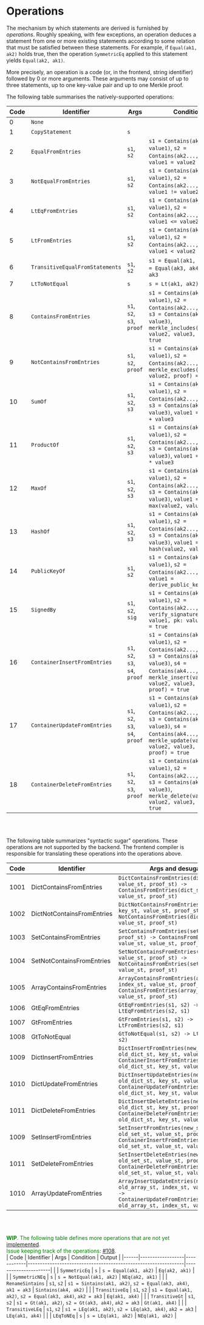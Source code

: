 # Operations
The mechanism by which statements are derived is furnished by *operations*. Roughly speaking, with few exceptions, an operation deduces a statement from one or more existing statements according to some relation that must be satisfied between these statements. For example, if `Equal(ak1, ak2)` holds true, then the operation `SymmetricEq` applied to this statement yields `Equal(ak2, ak1)`.

More precisely, an operation is a code (or, in the frontend, string identifier) followed by 0 or more arguments. These arguments may consist of up to three statements, up to one key-value pair and up to one Merkle proof.

The following table summarises the natively-supported operations:

| Code | Identifier            | Args                | Condition                                                                                                             | Output                                                         |
|------|-----------------------|---------------------|-----------------------------------------------------------------------------------------------------------------------|----------------------------------------------------------------|
| 0    | `None`                |                     |                                                                                                                       | `None`                                                         |
| 1    | `CopyStatement`       | `s`                 |                                                                                                                       |                                                                |
| 2    | `EqualFromEntries`    | `s1`, `s2`          | `s1 = Contains(ak1..., value1)`, `s2 = Contains(ak2..., value2)`, `value1 = value2`                                   | `Equal(ak1, ak2)`                                              |
| 3    | `NotEqualFromEntries` | `s1`, `s2`          | `s1 = Contains(ak1..., value1)`, `s2 = Contains(ak2..., value2)`, `value1 != value2`                                  | `NotEqual(ak1, ak2)`                                           |
| 4    | `LtEqFromEntries`     | `s1`, `s2`          | `s1 = Contains(ak1..., value1)`, `s2 = Contains(ak2..., value2)`, `value1 <= value2`                                  | `LtEq(ak1, ak2)`                                               |
| 5    | `LtFromEntries`       | `s1`, `s2`          | `s1 = Contains(ak1..., value1)`, `s2 = Contains(ak2..., value2)`, `value1 < value2`                                   | `Lt(ak1, ak2)`                                                 |
| 6    | `TransitiveEqualFromStatements` | `s1`, `s2` | `s1 = Equal(ak1, ak2)`, `s2 = Equal(ak3, ak4)`, `ak2 = ak3`                                                          | `Equal(ak1, ak4)`                                              |
| 7    | `LtToNotEqual`        | `s`                 | `s = Lt(ak1, ak2)`                                                                                                    | `NotEqual(ak1, ak2)`                                           |
| 8   | `ContainsFromEntries`  | `s1`, `s2`, `s3`, `proof` | `s1 = Contains(ak1..., value1)`, `s2 = Contains(ak2..., value2)`, `s3 = Contains(ak3..., value3)`, `merkle_includes(value1, value2, value3, proof) = true`             | `Contains(ak1, ak2, ak3)` |
| 9   | `NotContainsFromEntries` | `s1`, `s2`, `proof` | `s1 = Contains(ak1..., value1)`, `s2 = Contains(ak2..., value2)`, `merkle_excludes(value1, value2, proof) = true`   | `NotContains(ak1, ak2)`                                        |
| 10   | `SumOf`               | `s1`, `s2`, `s3`    | `s1 = Contains(ak1..., value1)`, `s2 = Contains(ak2..., value2)`, `s3 = Contains(ak3..., value3)`, `value1 = value2 + value3`     | `SumOf(ak1, ak2, ak3)`                             |
| 11   | `ProductOf`           | `s1`, `s2`, `s3`    | `s1 = Contains(ak1..., value1)`, `s2 = Contains(ak2..., value2)`, `s3 = Contains(ak3..., value3)`, `value1 = value2 * value3`     | `ProductOf(ak1, ak2, ak3)`                         |
| 12   | `MaxOf`               | `s1`, `s2`, `s3`    | `s1 = Contains(ak1..., value1)`, `s2 = Contains(ak2..., value2)`, `s3 = Contains(ak3..., value3)`, `value1 = max(value2, value3)` | `MaxOf(ak1, ak2, ak3)`                             |
| 13   | `HashOf`              | `s1`, `s2`, `s3`    | `s1 = Contains(ak1..., value1)`, `s2 = Contains(ak2..., value2)`, `s3 = Contains(ak3..., value3)`, `value1 = hash(value2, value3)`| `HashOf(ak1, ak2, ak3)`                            |
| 14   | `PublicKeyOf`         | `s1`, `s2`          | `s1 = Contains(ak1..., value1)`, `s2 = Contains(ak2..., value2)`, `value1 = derive_public_key(value2)`                | `PublicKeyOf(ak1, ak2)`                                        |
| 15   | `SignedBy`            | `s1`, `s2`, `sig`   | `s1 = Contains(ak1..., value1)`, `s2 = Contains(ak2..., value2)`, `verify_signature(msg: value1, pk: value2, sig) = true` | `SignedBy(ak1, ak2)`                                       |
| 16   | `ContainerInsertFromEntries` | `s1`, `s2`, `s3`, `s4`, `proof` | `s1 = Contains(ak1..., value1)`, `s2 = Contains(ak2..., value2)`, `s3 = Contains(ak3..., value3)`, `s4 = Contains(ak4..., value4)`, `merkle_insert(value1, value2, value3, value4, proof) = true`    | `ContainerInsert(ak1, ak2, ak3, ak4)` |
| 17   | `ContainerUpdateFromEntries` | `s1`, `s2`, `s3`, `s4`, `proof` | `s1 = Contains(ak1..., value1)`, `s2 = Contains(ak2..., value2)`, `s3 = Contains(ak3..., value3)`, `s4 = Contains(ak4..., value4)`, `merkle_update(value1, value2, value3, value4, proof) = true`    | `ContainerUpdate(ak1, ak2, ak3, ak4)` |
| 18   | `ContainerDeleteFromEntries` | `s1`, `s2`, `s3`, `proof` | `s1 = Contains(ak1..., value1)`, `s2 = Contains(ak2..., value2)`, `s3 = Contains(ak3..., value3)`, `merkle_delete(value1, value2, value3, proof) = true`    | `ContainerDelete(ak1, ak2, ak3, ak4)` |

<br><br>

The following table summarizes "syntactic sugar" operations.  These operations are not supported by the backend.  The frontend compiler is responsible for translating these operations into the operations above.

| Code | Identifier            | Args and desugaring              | 
|------|-----------------------|---------------------|
| 1001 | DictContainsFromEntries | `DictContainsFromEntries(dict_st, key_st, value_st, proof_st) -> ContainsFromEntries(dict_st, key_st, value_st, proof_st)` |
| 1002 | DictNotContainsFromEntries | `DictNotContainsFromEntries(dict_st, key_st, value_st, proof_st) -> NotContainsFromEntries(dict_st, key_st, value_st, proof_st)` |
| 1003 | SetContainsFromEntries | `SetContainsFromEntries(set_st, value_st, proof_st) -> ContainsFromEntries(set_st, value_st, value_st, proof_st)` |
| 1004 | SetNotContainsFromEntries | `SetNotContainsFromEntries(set_st, value_st, proof_st) -> NotContainsFromEntries(set_st, value_st, value_st, proof_st)` |
| 1005 | ArrayContainsFromEntries | `ArrayContainsFromEntries(array_st, index_st, value_st, proof_st) -> ContainsFromEntries(array_st, index_st, value_st, proof_st)` |
| 1006 | GtEqFromEntries | `GtEqFromEntries(s1, s2) -> LtEqFromEntries(s2, s1)` |
| 1007 | GtFromEntries | `GtFromEntries(s1, s2) -> LtFromEntries(s2, s1)` |
| 1008 | GtToNotEqual | `GtToNotEqual(s1, s2) -> LtToNotEqual(s1, s2)` |
| 1009 | DictInsertFromEntries | `DictInsertFromEntries(new_dict_st, old_dict_st, key_st, value_st, proof) -> ContainerInsertFromEntries(new_dict_st, old_dict_st, key_st, value_st, proof)` |
| 1010 | DictUpdateFromEntries | `DictInsertUpdateEntries(new_dict_st, old_dict_st, key_st, value_st, proof) -> ContainerUpdateFromEntries(new_dict_st, old_dict_st, key_st, value_st, proof)` |
| 1011 | DictDeleteFromEntries | `DictInsertDeleteEntries(new_dict_st, old_dict_st, key_st, proof) -> ContainerDeleteFromEntries(new_dict_st, old_dict_st, key_st, value_st, proof)` |
| 1009 | SetInsertFromEntries | `SetInsertFromEntries(new_set_st, old_set_st, value_st, proof) -> ContainerInsertFromEntries(new_set_st, old_set_st, value_st, value_st, proof)` |
| 1011 | SetDeleteFromEntries | `SetInsertDeleteEntries(new_set_st, old_set_st, value_st, proof) -> ContainerDeleteFromEntries(new_set_st, old_set_st, value_st, value_st, proof)` |
| 1010 | ArrayUpdateFromEntries | `ArrayInsertUpdateEntries(new_array_st, old_array_st, index_st, value_st, proof) -> ContainerUpdateFromEntries(new_array_st, old_array_st, index_st, value_st, proof)` |

<br><br>

<span style="color:green"><b>WIP</b>. The following table defines more operations that are not yet [implemented](https://github.com/0xPARC/pod2/blob/main/src/middleware/operation.rs#L20).<br>
Issue keeping track of the operations: [#108](https://github.com/0xPARC/pod2/issues/108).
</span><br>
| Code | Identifier       | Args       | Condition                                                      | Output               |
|------|------------------|------------|----------------------------------------------------------------|----------------------|
|      | `SymmetricEq`    | `s`        | `s = Equal(ak1, ak2)`                                          | `Eq(ak2, ak1)`       |
|      | `SymmetricNEq`   | `s`        | `s = NotEqual(ak1, ak2)`                                       | `NEq(ak2, ak1)`      |
|      | `RenameSintains` | `s1`, `s2` | `s1 = Sintains(ak1, ak2)`, `s2 = Equal(ak3, ak4)`, `ak1 = ak3` | `Sintains(ak4, ak2)` |
|      | `TransitiveEq`   | `s1`, `s2` | `s1 = Equal(ak1, ak2)`, `s2 = Equal(ak3, ak4)`, `ak2 = ak3`    | `Eq(ak1, ak4)`       |
|      | `TransitiveGt`   | `s1`, `s2` | `s1 = Gt(ak1, ak2)`, `s2 = Gt(ak3, ak4)`, `ak2 = ak3`          | `Gt(ak1, ak4)`       |
|      | `TransitiveLEq`  | `s1`, `s2` | `s1 = LEq(ak1, ak2)`, `s2 = LEq(ak3, ak4)`, `ak2 = ak3`        | `LEq(ak1, ak4)`      |
|      | `LEqToNEq`       | `s`        | `s = LEq(ak1, ak2)`                                            | `NEq(ak1, ak2)`      |
